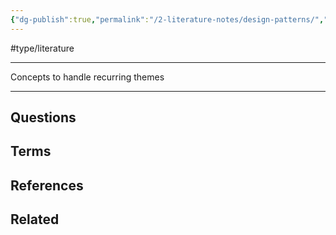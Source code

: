 ```yaml
---
{"dg-publish":true,"permalink":"/2-literature-notes/design-patterns/","created":"2023-07-20T13:13:32.056+02:00","updated":"2023-08-03T23:44:10.270+02:00"}
---
```


#type/literature 

---
Concepts to handle recurring themes

---
## Questions
## Terms
## References
## Related